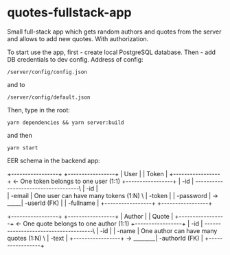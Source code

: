 # quotes-fullstack-app
Small full-stack app which gets random authors and quotes from the server and allows to add new quotes. With authorization.

To start use the app, first - create local PostgreSQL database.
Then - add DB credentials to dev config. Address of config:
````
/server/config/config.json
````
and to
````
/server/config/default.json
````
Then, type in the root:
````
yarn dependencies && yarn server:build
````
and then
````
yarn start
````

EER schema in the backend app:

+-----------------+							                    +-----------------+
|     User        |							                    |     Token       |
+-----------------+	   <- One token belongs to one user (1:1)	+-----------------+
| -id             | ------------------------------------\		| -id             |              
| -email          | One user can have many tokens (1:N)  \		| -token          |
| -password       |		      ->			              \_____| -userId (FK)    |
| -fullname       |							                    +-----------------+
+-----------------+


+-----------------+							                        +-----------------+
|     Author      |							                        |     Quote       |
+-----------------+	   <- One quote belongs to one author (1:1)	    +-----------------+
| -id             | -------------------------------------\         	| -id             |
| -name           | One author can have many quotes (1:N) \		    | -text           |
+-----------------+			->       	                   \________| -authorId (FK)  |
+-----------------+
